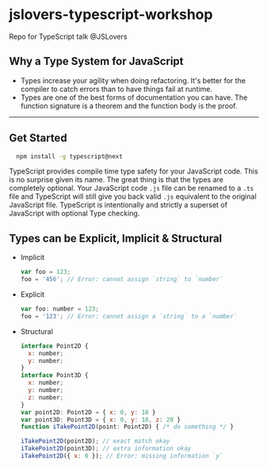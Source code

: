 # jslovers-typescript-workshop

Repo for TypeScript talk @JSLovers

## Why a Type System for JavaScript

- Types increase your agility when doing refactoring. It's better for the compiler to catch errors than to have things fail at runtime.
- Types are one of the best forms of documentation you can have. The function signature is a theorem and the function body is the proof.

****

## Get Started

```bash
  npm install -g typescript@next
```

TypeScript provides compile time type safety for your JavaScript code. This is no surprise given its name. The great thing is that the types are completely optional. Your JavaScript code `.js` file can be renamed to a `.ts` file and TypeScript will still give you back valid `.js` equivalent to the original JavaScript file. TypeScript is intentionally and strictly a superset of JavaScript with optional Type checking.

## Types can be Explicit, Implicit & Structural

- Implicit
  
  ```javascript
  var foo = 123;
  foo = '456'; // Error: cannot assign `string` to `number`
  ```

- Explicit

  ```javascript
  var foo: number = 123;
  foo = '123'; // Error: cannot assign a `string` to a `number`
  ```

- Structural

  ```javascript
  interface Point2D {
    x: number;
    y: number;
  }
  interface Point3D {
    x: number;
    y: number;
    z: number;
  }
  var point2D: Point2D = { x: 0, y: 10 }
  var point3D: Point3D = { x: 0, y: 10, z: 20 }
  function iTakePoint2D(point: Point2D) { /* do something */ }

  iTakePoint2D(point2D); // exact match okay
  iTakePoint2D(point3D); // extra information okay
  iTakePoint2D({ x: 0 }); // Error: missing information `y`
  ```
